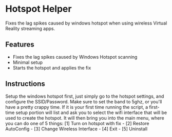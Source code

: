 # Hotspot Helper
Fixes the lag spikes caused by windows hotspot when using wireless Virtual Reality streaming apps.

## Features
- Fixes the lag spikes caused by Windows Hotspot scanning
- Minimal setup
- Starts the hotspot and applies the fix

## Instructions
Setup the windows hotspot first, just simply go to the hotspot settings, and configure the SSID/Password. Make sure to set the band to 5ghz, or you'll have a pretty crappy time. If it is your first time running the script, a first-time setup portion will list and ask you to select the wifi interface that will be used to create the hotspot. It will then bring you into the main menu, where you can do one of 5 things: [1] Turn on hotspot with fix - [2] Restore AutoConfig - [3] Change Wireless Interface - [4] Exit - [5] Uninstall
